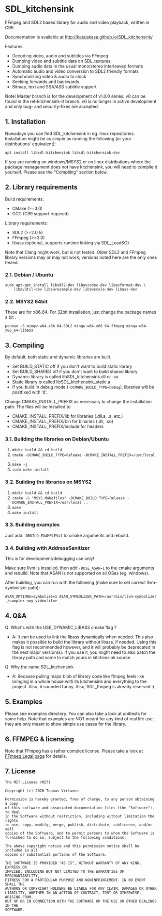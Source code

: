 # SDL_kitchensink

FFmpeg and SDL2 based library for audio and video playback, written in C99.

Documentation is available at http://katajakasa.github.io/SDL_kitchensink/

Features:
* Decoding video, audio and subtitles via FFmpeg
* Dumping video and subtitle data on SDL_textures
* Dumping audio data in the usual mono/stereo interleaved formats
* Automatic audio and video conversion to SDL2 friendly formats
* Synchronizing video & audio to clock
* Seeking forwards and backwards
* Bitmap, text and SSA/ASS subtitle support

Note! Master branch is for the development of v1.0.0 series. v0 can be found in the 
rel-kitchensink-0 branch. v0 is no longer in active development and only bug- and security-fixes
are accepted.

## 1. Installation

Nowadays you can find SDL_kitchensink in eg. linux repositories. Installation might be as simple as
running the following (or your distributions' equivalent):

```apt install libsdl-kitchensink libsdl-kitchensink-dev```

If you are running on windows/MSYS2 or on linux distributions where the package management does not
have kitchensink, you will need to compile it yourself. Please see the "Compiling" section below.

## 2. Library requirements

Build requirements:
* CMake (>=3.0)
* GCC (C99 support required)

Library requirements:
* SDL2 (>=2.0.5)
* FFmpeg (>=3.0)
* libass (optional, supports runtime linking via SDL_LoadSO)

Note that Clang might work, but is not tested. Older SDL2 and FFmpeg library versions
may or may not work; versions noted here are the only ones tested.

### 2.1. Debian / Ubuntu

```
sudo apt-get install libsdl2-dev libavcodec-dev libavformat-dev \
    libavutil-dev libswresample-dev libswscale-dev libass-dev
```

### 2.2. MSYS2 64bit

These are for x86_64. For 32bit installation, just change the package names a bit .
```
pacman -S mingw-w64-x86_64-SDL2 mingw-w64-x86_64-ffmpeg mingw-w64-x86_64-libass
```

## 3. Compiling

By default, both static and dynamic libraries are built.
* Set BUILD_STATIC off if you don't want to build static library
* Set BUILD_SHARED off if you don't want to build shared library
* Dynamic library is called libSDL_kitchensink.dll or .so
* Static library is called libSDL_kitchensink_static.a
* If you build in debug mode (```-DCMAKE_BUILD_TYPE=Debug```), libraries will be postfixed with 'd'.

Change CMAKE_INSTALL_PREFIX as necessary to change the installation path. The files will be installed to
* CMAKE_INSTALL_PREFIX/lib for libraries (.dll.a, .a, etc.)
* CMAKE_INSTALL_PREFIX/bin for binaries (.dll, .so)
* CMAKE_INSTALL_PREFIX/include for headers

### 3.1. Building the libraries on Debian/Ubuntu

1. ```mkdir build && cd build```
2. ```cmake -DCMAKE_BUILD_TYPE=Release -DCMAKE_INSTALL_PREFIX=/usr/local ..```
3. ```make -j```
4. ```sudo make install```

### 3.2. Building the libraries on MSYS2

1. ```mkdir build && cd build```
2. ```cmake -G "MSYS Makefiles" -DCMAKE_BUILD_TYPE=Release -DCMAKE_INSTALL_PREFIX=/usr/local ..```
3. ```make```
4. ```make install```

### 3.3. Building examples

Just add ```-DBUILD_EXAMPLES=1``` to cmake arguments and rebuild.

### 3.4. Building with AddressSanitizer

This is for development/debugging use only!

Make sure llvm is installed, then add ```-DUSE_ASAN=1``` to the cmake arguments and rebuild. Note that ASAN is not
supported on all OSes (eg. windows).

After building, you can run with the following (make sure to set correct llvm-symbolizer path):
```
ASAN_OPTIONS=symbolize=1 ASAN_SYMBOLIZER_PATH=/usr/bin/llvm-symbolizer ./complex <my videofile>
```

## 4. Q&A

Q: What's with the USE_DYNAMIC_LIBASS cmake flag ?
* A: It can be used to link the libass dynamically when needed. This also makes it possible to build the
     library without libass, if needed. Using this flag is not recommended however, and it will probably
     be deprecated in the next major version(s). If you use it, you might need to also patch the library
     path and name to match yours in kitchensink source.

Q: Why the name SDL_kitchensink
* A: Because pulling major blob of library code like ffmpeg feels like bringing in a whole house with its
     kitchensink and everything to the project. Also, it sounded funny. Also, SDL_ffmpeg is already reserved :(

## 5. Examples

Please see examples directory. You can also take a look at unittests for some help.
Note that examples are NOT meant for any kind of real life use; they are only meant to
show simple use cases for the library.

## 6. FFMPEG & licensing

Note that FFmpeg has a rather complex license. Please take a look at 
[FFmpeg Legal page](http://ffmpeg.org/legal.html) for details.

## 7. License

```
The MIT License (MIT)

Copyright (c) 2020 Tuomas Virtanen

Permission is hereby granted, free of charge, to any person obtaining a copy
of this software and associated documentation files (the "Software"), to deal
in the Software without restriction, including without limitation the rights
to use, copy, modify, merge, publish, distribute, sublicense, and/or sell
copies of the Software, and to permit persons to whom the Software is
furnished to do so, subject to the following conditions:

The above copyright notice and this permission notice shall be included in all
copies or substantial portions of the Software.

THE SOFTWARE IS PROVIDED "AS IS", WITHOUT WARRANTY OF ANY KIND, EXPRESS OR
IMPLIED, INCLUDING BUT NOT LIMITED TO THE WARRANTIES OF MERCHANTABILITY,
FITNESS FOR A PARTICULAR PURPOSE AND NONINFRINGEMENT. IN NO EVENT SHALL THE
AUTHORS OR COPYRIGHT HOLDERS BE LIABLE FOR ANY CLAIM, DAMAGES OR OTHER
LIABILITY, WHETHER IN AN ACTION OF CONTRACT, TORT OR OTHERWISE, ARISING FROM,
OUT OF OR IN CONNECTION WITH THE SOFTWARE OR THE USE OR OTHER DEALINGS IN THE
SOFTWARE.
```
